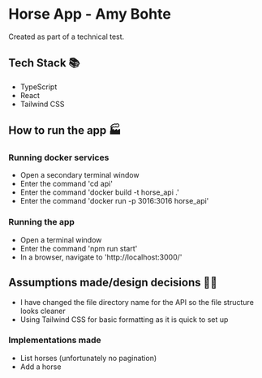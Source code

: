 # Horse App - Amy Bohte
Created as part of a technical test.

## Tech Stack 📚
- TypeScript
- React
- Tailwind CSS

## How to run the app 🏭
### Running docker services
- Open a secondary terminal window
- Enter the command 'cd api'
- Enter the command 'docker build -t horse_api .'
- Enter the command 'docker run -p 3016:3016 horse_api'

### Running the app
- Open a terminal window
- Enter the command 'npm run start'
- In a browser, navigate to 'http://localhost:3000/'


## Assumptions made/design decisions 👩‍🎨
- I have changed the file directory name for the API so the file structure looks cleaner
- Using Tailwind CSS for basic formatting as it is quick to set up

### Implementations made
- List horses (unfortunately no pagination)
- Add a horse